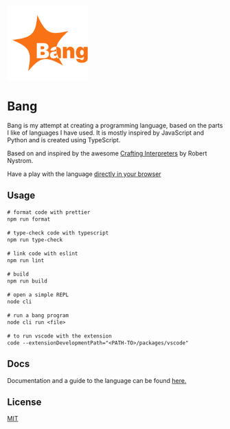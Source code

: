 <img src="./Logo.svg" height="175px">

# Bang

Bang is my attempt at creating a programming language, based on the
parts I like of languages I have used. It is mostly inspired by
JavaScript and Python and is created using TypeScript.

Based on and inspired by the awesome [Crafting Interpreters](https://craftinginterpreters.com/) by Robert Nystrom.

Have a play with the language [directly in your browser](https://bang.benbrown.dev)

## Usage

```
# format code with prettier
npm run format

# type-check code with typescript
npm run type-check

# link code with eslint
npm run lint

# build
npm run build

# open a simple REPL
node cli

# run a bang program
node cli run <file>

# to run vscode with the extension
code --extensionDevelopmentPath="<PATH-TO>/packages/vscode"
```

## Docs

Documentation and a guide to the language can be found [here.](./docs.md)

## License

[MIT](./LICENSE)
